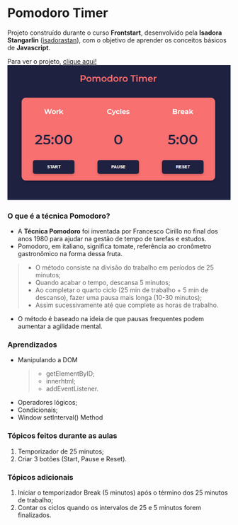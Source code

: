 # Pomodoro Timer

Projeto construído durante o curso **Frontstart**, desenvolvido pela **Isadora Stangarlin** ([isadorastan](https://github.com/isadorastan)), com o objetivo de aprender  os conceitos básicos de **Javascript**. 

Para ver o projeto, [clique aqui!](https://raissamoreira.github.io/Pomodoro-Timer/)
![Projeto Preview](https://github.com/RaissaMoreira/Pomodoro-Timer/blob/master/assets/Pomodoro-timer.PNG?raw=true)

### O que é a técnica Pomodoro?
- A **Técnica Pomodoro** foi inventada por Francesco Cirillo no final dos anos 1980 para ajudar na gestão de tempo de tarefas e estudos. 
- Pomodoro, em italiano, significa tomate, referência ao cronômetro gastronômico na forma dessa fruta. 
>- O método consiste na divisão do trabalho em períodos de 25 minutos;
>- Quando acabar o tempo, descansa 5 minutos;
>- Ao completar o quarto ciclo (25 min de trabalho + 5 min de descanso), fazer uma pausa mais longa (10-30 minutos);
>- Assim sucessivamente até que complete as horas de trabalho. 
- O método é baseado na ideia de que pausas frequentes podem aumentar a agilidade mental.

### Aprendizados
- Manipulando a DOM
 	>- getElementByID;
 	>- innerhtml;
 	>- addEventListener.
- Operadores lógicos;
- Condicionais;
- Window setInterval() Method

### Tópicos feitos durante as aulas
1) Temporizador de 25 minutos;
2) Criar 3 botões (Start, Pause e Reset).

### Tópicos adicionais
1) Iniciar o temporizador Break (5 minutos) após o término dos 25 minutos de trabalho;
2) Contar os ciclos quando os intervalos de 25 e 5 minutos forem finalizados.
